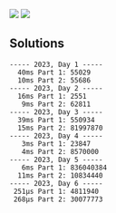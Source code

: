 ![](https://img.shields.io/badge/stars%20⭐-12-yellow) ![](https://img.shields.io/badge/days%20completed-6-red)



## Solutions
```
----- 2023, Day 1 -----
  40ms Part 1: 55029
  10ms Part 2: 55686
----- 2023, Day 2 -----
  16ms Part 1: 2551
   9ms Part 2: 62811
----- 2023, Day 3 -----
  39ms Part 1: 550934
  15ms Part 2: 81997870
----- 2023, Day 4 -----
   3ms Part 1: 23847
   4ms Part 2: 8570000
----- 2023, Day 5 -----
   6ms Part 1: 836040384
  11ms Part 2: 10834440
----- 2023, Day 6 -----
 251µs Part 1: 4811940
 268µs Part 2: 30077773
```
